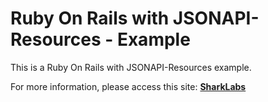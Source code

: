 # Ruby On Rails with JSONAPI-Resources - Example
This is a Ruby On Rails with JSONAPI-Resources example.

For more information, please access this site: [**SharkLabs**](https://sharklabs.com.br/ruby-on-rails-adeus-scaffold-controller-e-boas-vindas-jsonapi-resources?utm_source=github&utm_medium=rails-jsonapi-example&utm_campaign=rubyonrails_jsonapi)

